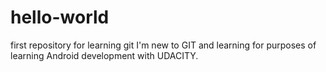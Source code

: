# hello-world
first repository
for learning git
I'm new to GIT and learning for purposes of learning Android development with UDACITY.
